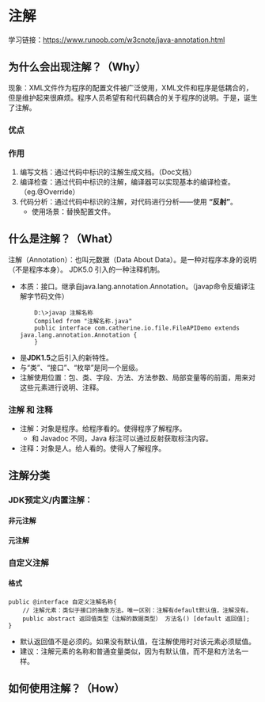 # 注解
学习链接：https://www.runoob.com/w3cnote/java-annotation.html

## 为什么会出现注解？（Why）
现象：XML文件作为程序的配置文件被广泛使用，XML文件和程序是低耦合的，但是维护起来很麻烦。程序人员希望有和代码耦合的关于程序的说明。于是，诞生了注解。

### 优点



### 作用
1. 编写文档：通过代码中标识的注解生成文档。（Doc文档）
2. 编译检查：通过代码中标识的注解，编译器可以实现基本的编译检查。（eg.@Override）
3. 代码分析：通过代码中标识的注解，对代码进行分析——使用 **“反射”**。
    - 使用场景：替换配置文件。

## 什么是注解？（What）
注解（Annotation）：也叫元数据（Data About Data）。是一种对程序本身的说明（不是程序本身）。 JDK5.0 引入的一种注释机制。
- 本质：接口。继承自java.lang.annotation.Annotation。（javap命令反编译注解字节码文件）
    ```
        D:\>javap 注解名称
        Compiled from "注解名称.java"
        public interface com.catherine.io.file.FileAPIDemo extends java.lang.annotation.Annotation {
        }
    ```
- 是**JDK1.5**之后引入的新特性。
- 与“类”、“接口”、“枚举”是同一个层级。
- 注解使用位置：包、类、字段、方法、方法参数、局部变量等的前面，用来对这些元素进行说明、注释。

### 注解 和 注释
- 注解：对象是程序。给程序看的。使得程序了解程序。
    - 和 Javadoc 不同，Java 标注可以通过反射获取标注内容。
- 注释：对象是人。给人看的。使得人了解程序。

## 注解分类
### JDK预定义/内置注解：
#### 非元注解

#### 元注解

### 自定义注解
#### 格式
```
public @interface 自定义注解名称{
    // 注解元素：类似于接口的抽象方法。唯一区别：注解有default默认值，注解没有。
    public abstract 返回值类型（注解的数据类型） 方法名() [default 返回值];
}
```
- 默认返回值不是必须的。如果没有默认值，在注解使用时对该元素必须赋值。
- 建议：注解元素的名称和普通变量类似，因为有默认值，而不是和方法名一样。

## 如何使用注解？（How）



